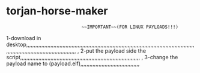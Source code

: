 # torjan-horse-maker
         
          
                                ~~IMPORTANT~~(FOR LINUX PAYLOADS!!!)
         
         
         
1-download in desktop,,,,,,,,,,,,,,,,,,,,,,,,,,,,,,,,,,,,,,,,,,,,,,,,,,,,,,,,,,,,,,,,,,,,,,,,,,,,,,,,,,,,,,,,,,,,,,,,,,,,,,,,,,,,,,,,,,,,,,,,,,,,,,,,,,,,,,,,,,,,,,,,,,,,,,,,,,,,,
,
2-put the payload side the script,,,,,,,,,,,,,,,,,,,,,,,,,,,,,,,,,,,,,,,,,,,,,,,,,,,,,,,,,,,,,,,,,,,,,,,,,,,,,,,
,
3-change the payload name to (payload.elf),,,,,,,,,,,,,,,,,,,,,,,,,,,,,,,,,,,,,,,
